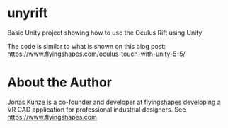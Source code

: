 # unyrift
Basic Unity project showing how to use the Oculus Rift using Unity

The code is similar to what is shown on this blog post:
https://www.flyingshapes.com/oculus-touch-with-unity-5-5/

# About the Author
Jonas Kunze is a co-founder and developer at flyingshapes developing a VR CAD application for professional industrial designers. See https://www.flyingshapes.com 
